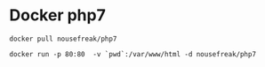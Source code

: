 Docker php7
===========

```
docker pull nousefreak/php7
```

```
docker run -p 80:80  -v `pwd`:/var/www/html -d nousefreak/php7
```
